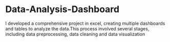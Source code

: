 # Data-Analysis-Dashboard
I developed a comprehensive project in excel, creating multiple dashboards and tables to analyze the data.This process involved several stages, including data preprocessing, data cleaning and data visualization 

